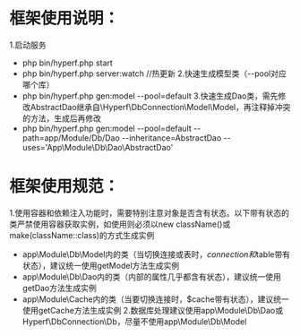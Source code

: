 # 框架使用说明：
1.启动服务
- php bin/hyperf.php start
- php bin/hyperf.php server:watch //热更新
2.快速生成模型类（--pool对应哪个库）
- php bin/hyperf.php gen:model --pool=default 
3.快速生成Dao类，需先修改AbstractDao继承自\Hyperf\DbConnection\Model\Model，再注释掉冲突的方法，生成后再修改
- php bin/hyperf.php gen:model --pool=default --path=app/Module/Db/Dao --inheritance=AbstractDao --uses='App\Module\Db\Dao\AbstractDao'
    
# 框架使用规范：
1.使用容器和依赖注入功能时，需要特别注意对象是否含有状态。以下带有状态的类严禁使用容器获取实例，如使用则必须以new className()或make(className::class)的方式生成实例
- app\Module\Db\Model内的类（当切换连接或表时，$connection和$table带有状态），建议统一使用getModel方法生成实例
- app\Module\Db\Dao内的类（内部的属性几乎都含有状态），建议统一使用getDao方法生成实例
- app\Module\Cache内的类（当要切换连接时，$cache带有状态），建议统一使用getCache方法生成实例
2.数据库处理建议使用app\Module\Db\Dao或Hyperf\DbConnection\Db，尽量不使用app\Module\Db\Model